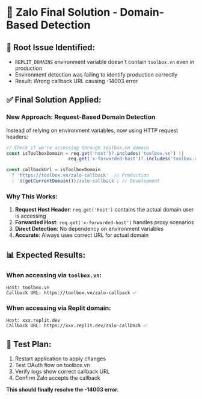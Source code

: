 # 🎯 Zalo Final Solution - Domain-Based Detection

## 🚨 Root Issue Identified:
- `REPLIT_DOMAINS` environment variable doesn't contain `toolbox.vn` even in production
- Environment detection was failing to identify production correctly
- Result: Wrong callback URL causing -14003 error

## ✅ Final Solution Applied:

### New Approach: Request-Based Domain Detection
Instead of relying on environment variables, now using HTTP request headers:

```typescript
// Check if we're accessing through toolbox.vn domain  
const isToolboxDomain = req.get('host')?.includes('toolbox.vn') || 
                       req.get('x-forwarded-host')?.includes('toolbox.vn');

const callbackUrl = isToolboxDomain
  ? 'https://toolbox.vn/zalo-callback'  // Production
  : `${getCurrentDomain()}/zalo-callback`; // Development
```

### Why This Works:
1. **Request Host Header**: `req.get('host')` contains the actual domain user is accessing
2. **Forwarded Host**: `req.get('x-forwarded-host')` handles proxy scenarios
3. **Direct Detection**: No dependency on environment variables
4. **Accurate**: Always uses correct URL for actual domain

## 📊 Expected Results:

### When accessing via `toolbox.vn`:
```
Host: toolbox.vn
Callback URL: https://toolbox.vn/zalo-callback ✅
```

### When accessing via Replit domain:
```
Host: xxx.replit.dev  
Callback URL: https://xxx.replit.dev/zalo-callback ✅
```

## 🚀 Test Plan:
1. Restart application to apply changes
2. Test OAuth flow on toolbox.vn
3. Verify logs show correct callback URL
4. Confirm Zalo accepts the callback

**This should finally resolve the -14003 error.**